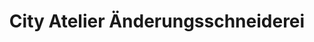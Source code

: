 ---
title: "City Atelier Änderungsschneiderei"
url: /euskirchen/city-atelier-aenderungsschneiderei-kessenicher-strasse/
shop: Schneiderei
---